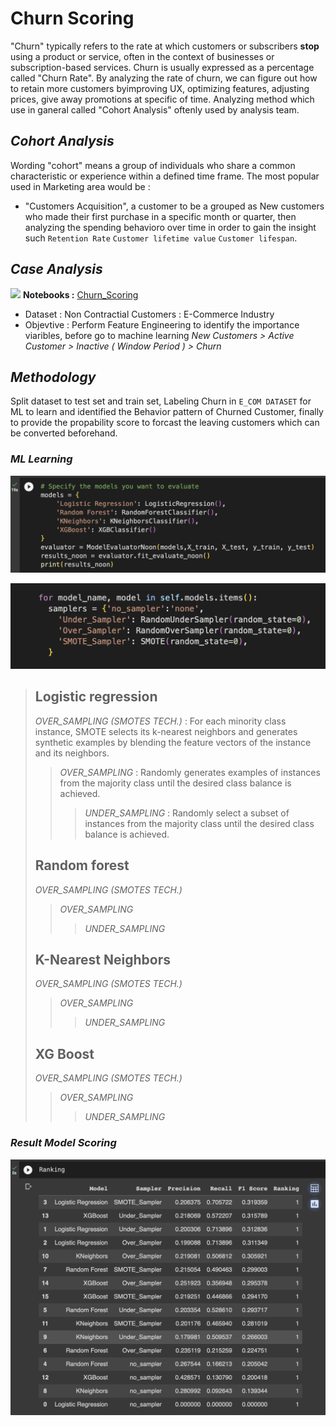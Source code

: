 # Churn Scoring
"Churn" typically refers to the rate at which customers or subscribers **stop** using a product or service, often in the context of businesses or subscription-based services. Churn is usually expressed as a percentage called "Churn Rate". By analyzing the rate of churn, we can figure out how to retain more customers byimproving UX, optimizing features, adjusting prices, give away promotions at specific of time. Analyzing method which use in ganeral called "Cohort Analysis" oftenly used by analysis team.

## _Cohort Analysis_
Wording "cohort" means a group of individuals who share a common characteristic or experience within a defined time frame. The most popular used in Marketing area would be : 

* "Customers Acquisition", a customer to be a grouped as New customers who made their first purchase in a specific month or quarter, then analyzing the spending behavioro over time in order to gain the insight such `Retention Rate` `Customer lifetime value` `Customer lifespan`.  


## _Case Analysis_
[![](https://img.shields.io/badge/-Python-green)](#)   **Notebooks :** [Churn_Scoring](https://github.com/Alongkon128/MADT2-Cus.Analytics/blob/main/Workshop%203/Churn_scoring.ipynb)  
* Dataset : Non Contractial Customers : E-Commerce Industry
* Objevtive : Perform Feature Engineering to identify the importance viaribles, before go to machine learning
_New Customers > Active Customer > Inactive ( Window Period ) > Churn_


## _Methodology_
Split dataset to test set and train set, Labeling Churn in `E_COM DATASET` for ML to learn and identified the Behavior pattern of Churned Customer, finally to provide the propability score to forcast the leaving customers which can be converted beforehand.


### _ML Learning_

![Models](./Models.png)

![Sampling Methods](./Sampling.png)

> ## **Logistic regression**
> 
>_OVER_SAMPLING (SMOTES TECH.)_ : For each minority class instance, SMOTE selects its k-nearest neighbors and generates synthetic examples by blending the feature vectors of the instance and its neighbors.
>>_OVER_SAMPLING_ : Randomly generates examples of instances from the majority class until the desired class balance is achieved.
>>>_UNDER_SAMPLING_ : Randomly select a subset of instances from the majority class until the desired class balance is achieved.
>
> ## **Random forest**
> 
>_OVER_SAMPLING (SMOTES TECH.)_
>>_OVER_SAMPLING_ 
>>>_UNDER_SAMPLING_ 
>
> ## **K-Nearest Neighbors**
> 
>_OVER_SAMPLING (SMOTES TECH.)_
>>_OVER_SAMPLING_ 
>>>_UNDER_SAMPLING_ 
>
> ## **XG Boost**
> 
>_OVER_SAMPLING (SMOTES TECH.)_
>>_OVER_SAMPLING_ 
>>>_UNDER_SAMPLING_ 
>

### _Result Model Scoring_
![Ranking Score](./Score.png)

